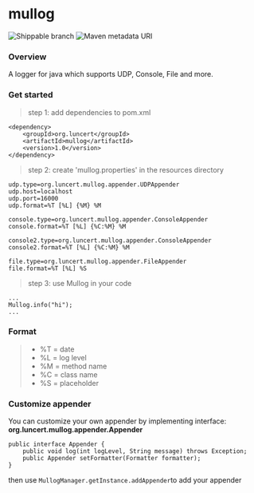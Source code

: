 
# mullog

![Shippable branch](https://img.shields.io/shippable/5444c5ecb904a4b21567b0ff/master.svg) ![Maven metadata URI](https://img.shields.io/maven-metadata/v/http/central.maven.org/maven2/com/google/code/gson/gson/maven-metadata.xml.svg)

### Overview
A logger for java which supports UDP, Console, File and more.
### Get started
> step 1: add dependencies to pom.xml
```
<dependency>
    <groupId>org.luncert</groupId>
    <artifactId>mullog</artifactId>
    <version>1.0</version>
</dependency>
```

> step 2: create 'mullog.properties' in the resources directory
```
udp.type=org.luncert.mullog.appender.UDPAppender
udp.host=localhost
udp.port=16000
udp.format=%T [%L] {%M} %M

console.type=org.luncert.mullog.appender.ConsoleAppender
console.format=%T [%L] {%C:%M} %M

console2.type=org.luncert.mullog.appender.ConsoleAppender
console2.format=%T [%L] {%C:%M} %M

file.type=org.luncert.mullog.appender.FileAppender
file.format=%T [%L] %S
```

> step 3: use Mullog in your code
```
...
Mullog.info("hi");
...
```

### Format
> * %T = date
> * %L = log level
> * %M = method name
> * %C = class name
> * %S = placeholder

### Customize appender
You can customize your own appender by implementing interface: <b>org.luncert.mullog.appender.Appender</b>
```
public interface Appender {
    public void log(int logLevel, String message) throws Exception;
    public Appender setFormatter(Formatter formatter);
}
```
then use ```MullogManager.getInstance.addAppender```to add your appender